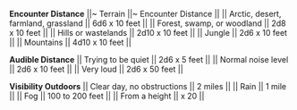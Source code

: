 **Encounter Distance**
||~ Terrain ||~ Encounter Distance ||
|| Arctic, desert, farmland, grassland || 6d6 x 10 feet ||
|| Forest, swamp, or woodland || 2d8 x 10 feet ||
|| Hills or wastelands || 2d10 x 10 feet ||
|| Jungle || 2d6 x 10 feet ||
|| Mountains || 4d10 x 10 feet ||

**Audible Distance**
|| Trying to be quiet || 2d6 x 5 feet ||
|| Normal noise level || 2d6 x 10 feet ||
|| Very loud || 2d6 x 50 feet ||

**Visibility Outdoors**
|| Clear day, no obstructions || 2 miles ||
|| Rain || 1 mile ||
|| Fog || 100 to 200 feet ||
|| From a height || x 20 ||
